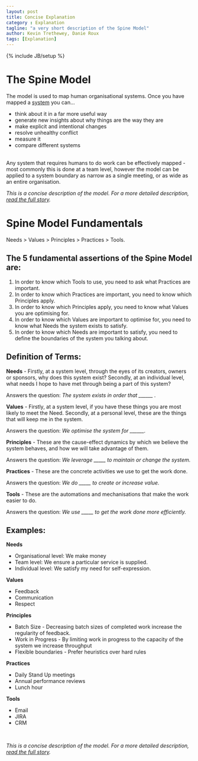 ```yaml
---
layout: post
title: Concise Explanation
category : Explanation
tagline: "a very short description of the Spine Model"
author: Kevin Trethewey, Danie Roux
tags: [Explanation]
---
```

{% include JB/setup %}

# The Spine Model

The model is used to map human organisational systems. Once you have mapped a [system](/faq/WhatIsASystem) you can...

* think about it in a far more useful way
* generate new insights about why things are the way they are
* make explicit and intentional changes
* resolve unhealthy conflict
* measure it
* compare different systems

<br>
Any system that requires humans to do work can be effectively mapped - most commonly this is done at a team level, however the model can be applied to a system boundary as narrow as a single meeting, or as wide as an entire organisation.

*This is a concise description of the model. For a more detailed description, [read the full story](/explanation/introduction/).*

# Spine Model Fundamentals

Needs > Values > Principles > Practices > Tools.

## The 5 fundamental assertions of the Spine Model are:

1. In order to know which Tools to use, you need to ask what Practices are important.
1. In order to know which Practices are important, you need to know which Principles apply.
1. In order to know which Principles apply, you need to know what Values you are optimising for.
1. In order to know which Values are important to optimise for, you need to know what Needs the system exists to satisfy.
1. In order to know which Needs are important to satisfy, you need to define the boundaries of the system you talking about.

## Definition of Terms:

**Needs** - Firstly, at a system level, through the eyes of its creators, owners or sponsors, why does this system exist? Secondly, at an individual level, what needs I hope to have met through being a part of this system? 

Answers the question: *The system exists in order that ______ .* 

**Values** - Firstly, at a system level, if you have these things you are most likely to meet the Need. Secondly, at a personal level, these are the things that will keep me in the system. 

Answers the question: *We optimise the system for ______.*

**Principles** - These are the cause-effect dynamics by which we believe the system behaves, and how we will take advantage of them. 

Answers the question: *We leverage _____ to maintain or change the system.*

**Practices** - These are the concrete activities we use to get the work done. 

Answers the question: *We do _____ to create or increase value.*

**Tools** - These are the automations and mechanisations that make the work easier to do. 

Answers the question: *We use _____ to get the work done more efficiently.*

## Examples:

**Needs**

* Organisational level: We make money
* Team level: We ensure a particular service is supplied. 
* Individual level: We satisfy my need for self-expression.

**Values** 

* Feedback
* Communication 
* Respect
  
**Principles** 

* Batch Size - Decreasing batch sizes of completed work increase the regularity of feedback.
* Work in Progress - By limiting work in progress to the capacity of the system we increase throughput
* Flexible boundaries - Prefer heuristics over hard rules

**Practices** 

* Daily Stand Up meetings
* Annual performance reviews
* Lunch hour

**Tools** 

* Email
* JIRA
* CRM

<br>

*This is a concise description of the model. For a more detailed description, [read the full story](/explanation/introduction/).*

